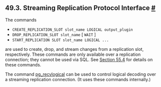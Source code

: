 ## 49.3. Streaming Replication Protocol Interface [#](#LOGICALDECODING-WALSENDER)

The commands

* `CREATE_REPLICATION_SLOT slot_name LOGICAL output_plugin`
* `DROP_REPLICATION_SLOT slot_name` \[ `WAIT` ]
* `START_REPLICATION SLOT slot_name LOGICAL ...`

are used to create, drop, and stream changes from a replication slot, respectively. These commands are only available over a replication connection; they cannot be used via SQL. See [Section 55.4](protocol-replication "55.4. Streaming Replication Protocol") for details on these commands.

The command [pg\_recvlogical](app-pgrecvlogical "pg_recvlogical") can be used to control logical decoding over a streaming replication connection. (It uses these commands internally.)